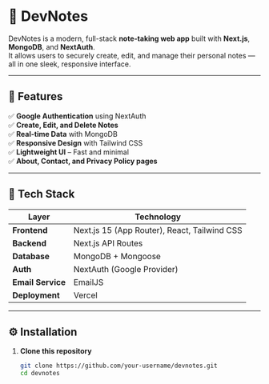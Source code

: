 # 🧠 DevNotes

DevNotes is a modern, full-stack **note-taking web app** built with **Next.js**, **MongoDB**, and **NextAuth**.  
It allows users to securely create, edit, and manage their personal notes — all in one sleek, responsive interface.

---

## 🚀 Features

✅ **Google Authentication** using NextAuth  
✅ **Create, Edit, and Delete Notes**  
✅ **Real-time Data** with MongoDB  
✅ **Responsive Design** with Tailwind CSS  
✅ **Lightweight UI** – Fast and minimal  
✅ **About, Contact, and Privacy Policy pages**  

---

## 🧩 Tech Stack

| Layer | Technology |
|-------|-------------|
| **Frontend** | Next.js 15 (App Router), React, Tailwind CSS |
| **Backend** | Next.js API Routes |
| **Database** | MongoDB + Mongoose |
| **Auth** | NextAuth (Google Provider) |
| **Email Service** | EmailJS |
| **Deployment** | Vercel |

---

## ⚙️ Installation

1. **Clone this repository**
   ```bash
   git clone https://github.com/your-username/devnotes.git
   cd devnotes

